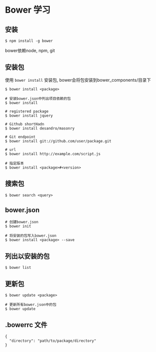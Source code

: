 # Bower 学习

## 安装

```
$ npm install -g bower
```

bower依赖node, npm, git

## 安装包

使用 `bower install` 安装包, bower会将包安装到bower_components/目录下

```
$ bower install <package>
```
```
# 安装bower.json中列出项目依赖的包
$ bower install

# registered package
$ bower install jquery

# Github shortHadn
$ bower install desandro/masonry

# Git endpoint
$ bower install git://github.com/user/package.git

# url
$ bower install http://example.com/script.js

# 指定版本
$ bower install <package>#<version>
```

## 搜索包

```
$ bower search <query>
```

## bower.json

```
# 创建bower.json
$ bower init

# 将安装的包写入bower.json
$ bower install <package> --save
```

## 列出以安装的包

```
$ bower list
```

## 更新包

```
$ bower update <package>

# 更新所有bower.json中的包
$ bower update
```

## .bowerrc 文件

```
{
  "directory": "path/to/package/directory"
}
```

